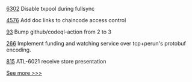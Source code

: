 
[6302](https://github.com/hyperledger/besu/pull/6302) Disable txpool during fullsync

[4576](https://github.com/hyperledger/fabric/pull/4576) Add doc links to chaincode access control

[93](https://github.com/hyperledger-labs/acapy-java-client/pull/93) Bump github/codeql-action from 2 to 3

[266](https://github.com/hyperledger-labs/perun-node/pull/266) Implement funding and watching service over tcp+perun's protobuf encoding.

[815](https://github.com/hyperledger-labs/open-enterprise-agent/pull/815) ATL-6021 receive store presentation


[See more >>>](https://start-here.hyperledger.org/pull-requests)
